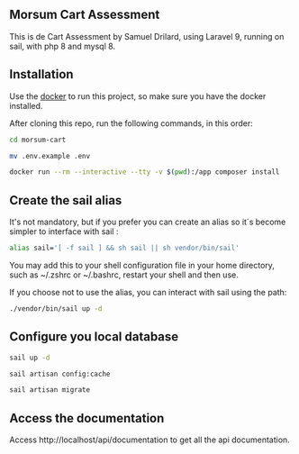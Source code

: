 ## Morsum Cart Assessment

This is de Cart Assessment by Samuel Drilard, using Laravel 9, running on sail, with php 8 and mysql 8.

## Installation

Use the [docker](https://docs.docker.com/get-docker/) to run this project, so make sure you have the docker installed.

After cloning this repo, run the following commands, in this order:
```bash
cd morsum-cart
```
```bash
mv .env.example .env
```
```bash
docker run --rm --interactive --tty -v $(pwd):/app composer install
```
## Create the sail alias
It's not mandatory, but if you prefer you can create an alias so it´s become simpler to interface with sail :

```bash
alias sail='[ -f sail ] && sh sail || sh vendor/bin/sail'
```

You may add this to your shell configuration file in your home directory, such as ~/.zshrc or ~/.bashrc, restart your shell and then use.

If you choose not to use the alias, you can interact with sail using the path:

```bash
./vendor/bin/sail up -d
```

## Configure you local database
```bash
sail up -d
```
```bash
sail artisan config:cache
```
```bash
sail artisan migrate
```

## Access the documentation
Access http://localhost/api/documentation to get all the api documentation.
